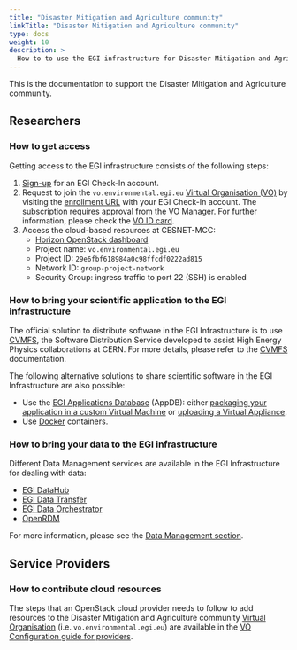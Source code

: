 ```yaml
---
title: "Disaster Mitigation and Agriculture community"
linkTitle: "Disaster Mitigation and Agriculture community"
type: docs
weight: 10
description: >
  How to to use the EGI infrastructure for Disaster Mitigation and Agriculture community
---
```


This is the documentation to support the Disaster Mitigation and Agriculture community.

## Researchers

### How to get access

Getting access to the EGI infrastructure consists of the following steps:

1. [Sign-up](../../aai/check-in/signup/) for an EGI Check-In account.
1. Request to join the `vo.environmental.egi.eu`
   [Virtual Organisation (VO)](https://confluence.egi.eu/display/EGIG/Virtual+organisation)
   by visiting the [enrollment URL](https://aai.egi.eu/registry/co_petitions/start/coef:369)
   with your EGI Check-In account. The subscription requires approval from the
   VO Manager. For further information, please check the
   [VO ID card](https://operations-portal.egi.eu/vo/view/voname/vo.environmental.egi.eu).
1. Access the cloud-based resources at CESNET-MCC:
   * [Horizon OpenStack dashboard](https://dashboard.cloud.muni.cz/)
   * Project name: `vo.environmental.egi.eu`
   * Project ID: `29e6fbf618984a0c98ffcdf0222ad815`
   * Network ID: `group-project-network`
   * Security Group: ingress traffic to port 22 (SSH) is enabled

### How to bring your scientific application to the EGI infrastructure

The official solution to distribute software in the EGI Infrastructure
is to use [CVMFS](https://cernvm.cern.ch/fs/), the Software
Distribution Service developed to assist High Energy Physics collaborations
at CERN. For more details, please refer to the
[CVMFS](../../compute/content-distribution/) documentation.

The following alternative solutions to share scientific software in the
EGI Infrastructure are also possible:

* Use the [EGI Applications Database](https://appdb.egi.eu/) (AppDB):
  either [packaging your application in a custom Virtual Machine](../../compute/cloud-compute/images/)
  or [uploading a Virtual Appliance](https://wiki.appdb.egi.eu/main:faq:how_to_register_a_virtual_appliance).
* Use [Docker](https://www.docker.com/) containers.

### How to bring your data to the EGI infrastructure

Different Data Management services are available in the EGI Infrastructure for dealing with data:

* [EGI DataHub](../../data/management/datahub/)
* [EGI Data Transfer](../../data/management/data-transfer/)
* [EGI Data Orchestrator](../../data/management/rucio/)
* [OpenRDM](../../data/management/open-rdm/)

For more information, please see the [Data Management section](../../data/management/).

## Service Providers

### How to contribute cloud resources

The steps that an OpenStack cloud provider needs to follow to add resources
to the Disaster Mitigation and Agriculture community
[Virtual Organisation](https://confluence.egi.eu/display/EGIG/Virtual+organisation)
(i.e. `vo.environmental.egi.eu`) are available in the
[VO Configuration guide for providers](../../../providers/cloud-compute/openstack/vo_config.md).
